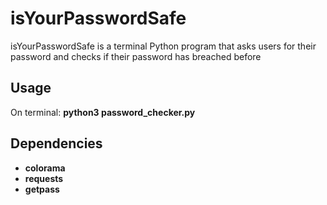 # isYourPasswordSafe

isYourPasswordSafe is a terminal Python program that asks users for their password and checks if their password has breached before

## Usage
On terminal: <b> python3 password_checker.py <b>

## Dependencies
<ul>
  <li> colorama </li>
  <li> requests </li>
  <li> getpass </li>
</ul>

